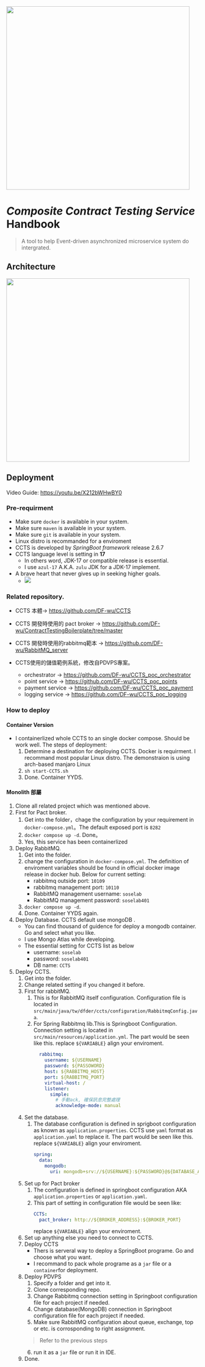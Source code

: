 <img src="/imgs/logo.png" width="480">

# *Composite Contract Testing Service* Handbook
> A tool to help Event-driven asynchronized microservice system do intergrated. 

## Architecture
<img src="/imgs/architecture.svg" width="480">

## Deployment
Video Guide: https://youtu.be/X212bWHwBY0

### Pre-requirment
+ Make sure `docker` is available in your system.
+ Make sure `maven` is available in your system.
+ Make sure `git` is available in your system.
+ Linux distro is recommanded for a enviroment
+ CCTS is developed by *SpringBoot framework* release 2.6.7
+ CCTS language level is setting in **17**
    + In others word, JDK-17 or compatible release is essential.
    + I use `azul-17` A.K.A. `zulu` JDK for a JDK-17 implement.
+ A brave heart that never gives up in seeking higher goals.
    + ![](https://media.giphy.com/media/lgcUUCXgC8mEo/giphy.gif)

### Related repository.
+ CCTS 本體$\rightarrow$  https://github.com/DF-wu/CCTS
+ CCTS 開發時使用的 pact broker $\rightarrow$  https://github.com/DF-wu/ContractTestingBoilerplate/tree/master

+ CCTS 開發時使用的rabbitmq範本  $\rightarrow$ https://github.com/DF-wu/RabbitMQ_server

+ CCTS使用的儲值範例系統，修改自PDVPS專案。
    + orchestrator $\rightarrow$ https://github.com/DF-wu/CCTS_poc_orchestrator
    + point service $\rightarrow$ https://github.com/DF-wu/CCTS_poc_points
    + payment service $\rightarrow$ https://github.com/DF-wu/CCTS_poc_payment
    + logging service $\rightarrow$ https://github.com/DF-wu/CCTS_poc_logging

### How to deploy
#### Container Version
+ I containerlized whole CCTS to an single docker compose. Should be work well. The steps of deployment:
    1. Determine a destination for deploying CCTS. Docker is requirment. I recommand most popular Linux distro. The demonstraion is using arch-based manjaro Linux
    2. `sh start-CCTS.sh`
    3. Done. Container YYDS.


#### Monolith 部屬
1. Clone all related project which was mentioned above.
2. First for Pact broker.
    1. Get into the folder，chage the configuration by your requirement in `docker-compose.yml`。The default exposed port is `8282`
    3. `docker compose up -d`. Done。
    4. Yes, this service has been containerlized
3. Deploy RabbitMQ.
    1. Get into the folder.
    2. change the configuration in `docker-compose.yml`. The definition of enviroment variables should be found in official docker image release in docker hub. Below for current setting:
        +  rabbitmq outside port: `10109`
        +  rabbitmq management port: `10110`
        +  RabbitMQ management username: `soselab`
        +  RabbitMQ management password: `soselab401`
    3. `docker compose up -d`.
    4. Done. Container YYDS again.
4. Deploy Database. CCTS default use mongoDB .
    + You can find thousand of guidence for deploy a mongodb container. Go and select what you like.
    + I use Mongo Atlas while developing.
    + The essential setting for CCTS list as below
        + username: `soselab`
        + password: `soselab401`
        + DB name: `CCTS`
5. Deploy CCTS.
    1. Get into the folder.
    2. Change related setting if you changed it before.
    3. First for rabbitMQ.
        1. This is for RabbitMQ itself configuration. Configuration file is located in `src/main/java/tw/dfder/ccts/configuration/RabbitmqConfig.java`. 
        2. For Spring Rabbitmq lib.This is Springboot Configuration. Connection setting is located in `src/main/resources/application.yml`. The part would be seen like this.
             replace `${VARIABLE}` align your enviroment.
            ```yaml
              rabbitmq:
                username: ${USERNAME}
                password: ${PASSOWORD}
                host: ${RABBITMQ_HOST}
                port: ${RABBITMQ_PORT}
                virtual-host: /
                listener:
                  simple:
                    # 手動ack, 確保訊息完整處理
                    acknowledge-mode: manual
            ```
    4. Set the database.
        1. The database configuration is defined in sprigboot configuration as known as `application.properties`. CCTS use `yaml` format as `application.yaml` to replace it. The part would be seen like this.
            replace `${VARIABLE}` align your enviroment.
            ```yaml
            spring:
              data:
                mongodb:
                  uri: mongodb+srv://${USERNAME}:${PASSWORD}@${DATABASE_ADDRESS}/CCTS?retryWrites=true&w=majority
            ```
    5. Set up for Pact broker
        1. The configuration is defined in springboot configuration AKA `application.properties` or `application.yaml`.
        2. This part of setting in configuration file would be seen like:
            ```yaml
            CCTS:
              pact_broker: http://${BROKER_ADDRESS}:${BROKER_PORT}
            ```
            replace `${VARIABLE}` align your enviroment.
    6. Set up anything else you need to connect to CCTS.
    7. Deploy CCTS
        + Thers is serveral way to deploy a SpringBoot programe. Go and choose what you want.
        + I recommand to pack whole programe as a `jar` file or a `container`for deployment.
    8. Deploy PDVPS
        1. Specify a folder and get into it.
        2. Clone corresponding repo.
        3. Change Rabbitmq connection setting in Springboot configuration file for each project if needed.
        4. Change database(MongoDB) connection in Springboot configuration file for each project if needed.
        5. Make sure  RabbitMQ configuration about queue, exchange, top or etc. is corrosponding to right assignment.
        > Refer to the previous steps
        6. run it as a `jar` file or run it in IDE.
    9. Done.

